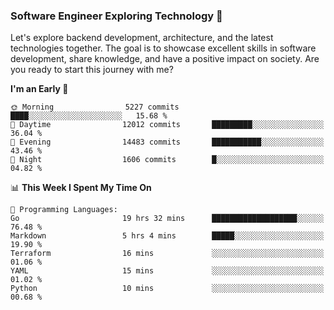 ### Software Engineer Exploring Technology 🚀 

Let's explore backend development, architecture, and the latest technologies together. The goal is to showcase excellent skills in software development, share knowledge, and have a positive impact on society. Are you ready to start this journey with me?

<!--START_SECTION:waka-->
**I'm an Early 🐤** 

```text
🌞 Morning                5227 commits        ████░░░░░░░░░░░░░░░░░░░░░   15.68 % 
🌆 Daytime                12012 commits       █████████░░░░░░░░░░░░░░░░   36.04 % 
🌃 Evening                14483 commits       ███████████░░░░░░░░░░░░░░   43.46 % 
🌙 Night                  1606 commits        █░░░░░░░░░░░░░░░░░░░░░░░░   04.82 % 
```


📊 **This Week I Spent My Time On** 

```text
💬 Programming Languages: 
Go                       19 hrs 32 mins      ███████████████████░░░░░░   76.48 % 
Markdown                 5 hrs 4 mins        █████░░░░░░░░░░░░░░░░░░░░   19.90 % 
Terraform                16 mins             ░░░░░░░░░░░░░░░░░░░░░░░░░   01.06 % 
YAML                     15 mins             ░░░░░░░░░░░░░░░░░░░░░░░░░   01.02 % 
Python                   10 mins             ░░░░░░░░░░░░░░░░░░░░░░░░░   00.68 % 
```


<!--END_SECTION:waka-->
